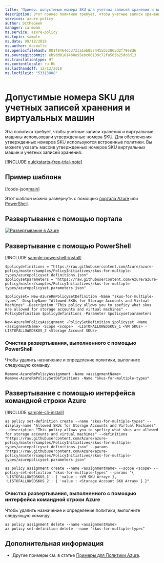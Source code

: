 ```yaml
---
title: 'Пример: допустимые номера SKU для учетных записей хранения и виртуальных машин'
description: Этот пример политики требует, чтобы учетные записи хранения и виртуальные машины использовали утвержденные номера SKU.
services: azure-policy
author: DCtheGeek
manager: carmonm
ms.service: azure-policy
ms.topic: sample
ms.date: 09/18/2018
ms.author: dacoulte
ms.openlocfilehash: 801f8464dc3733a1eb0574455b52865d2f79e8d6
ms.sourcegitcommit: eb9dd01614b8e95ebc06139c72fa563b25dc6d13
ms.translationtype: HT
ms.contentlocale: ru-RU
ms.lasthandoff: 12/12/2018
ms.locfileid: "53313808"
---
```

# <a name="allowed-skus-for-storage-accounts-and-virtual-machines"></a>Допустимые номера SKU для учетных записей хранения и виртуальных машин

Эта политика требует, чтобы учетные записи хранения и виртуальные машины использовали утвержденные номера SKU. Для обеспечения утвержденных номеров SKU используются встроенные политики. Вы можете указать массив утвержденных номеров SKU виртуальных машин и учетных записей хранения.

[!INCLUDE [quickstarts-free-trial-note](../../../../includes/quickstarts-free-trial-note.md)]

## <a name="sample-template"></a>Пример шаблона

[!code-json[main](../../../../policy-templates/samples/PolicyInitiatives/skus-for-multiple-types/azurepolicyset.json "Allowed SKUs for Storage Accounts and Virtual Machines")]

Этот шаблон можно развернуть с помощью [портала Azure](#deploy-with-the-portal) или [PowerShell](#deploy-with-powershell).

## <a name="deploy-with-the-portal"></a>Развертывание с помощью портала

[![Развертывание в Azure](http://azuredeploy.net/deploybutton.png)](https://aka.ms/getpolicy)

## <a name="deploy-with-powershell"></a>Развертывание с помощью PowerShell

[!INCLUDE [sample-powershell-install](../../../../includes/sample-powershell-install-no-ssh.md)]

```azurepowershell-interactive
$policydefinitions = "https://raw.githubusercontent.com/Azure/azure-policy/master/samples/PolicyInitiatives/skus-for-multiple-types/azurepolicyset.definitions.json"
$policysetparameters = "https://raw.githubusercontent.com/Azure/azure-policy/master/samples/PolicyInitiatives/skus-for-multiple-types/azurepolicyset.parameters.json"

$policyset= New-AzureRmPolicySetDefinition -Name "skus-for-multiple-types" -DisplayName "Allowed SKUs for Storage Accounts and Virtual Machines" -Description "This policy allows you to speficy what skus are allowed for storage accounts and virtual machines" -PolicyDefinition $policydefinitions -Parameter $policysetparameters 
 
New-AzureRmPolicyAssignment -PolicySetDefinition $policyset -Name <assignmentName> -Scope <scope>  -LISTOFALLOWEDSKUS_1 <VM SKUs> -LISTOFALLOWEDSKUS_2 <Storage Account SKUs>
```

### <a name="clean-up-powershell-deployment"></a>Очистка развертывания, выполненного с помощью PowerShell

Чтобы удалить назначение и определение политики, выполните следующую команду.

```azurepowershell-interactive
Remove-AzureRmPolicyAssignment -Name <assignmentName>
Remove-AzureRmPolicySetDefinitions -Name "skus-for-multiple-types"
```

## <a name="deploy-with-azure-cli"></a>Развертывание с помощью интерфейса командной строки Azure

[!INCLUDE [sample-cli-install](../../../../includes/sample-cli-install.md)]

```azurecli-interactive
az policy set-definition create --name "skus-for-multiple-types" --display-name "Allowed SKUs for Storage Accounts and Virtual Machines" --description "This policy allows you to speficy what skus are allowed for storage accounts and virtual machines" --definitions "https://raw.githubusercontent.com/Azure/azure-policy/master/samples/PolicyInitiatives/skus-for-multiple-types/azurepolicyset.definitions.json" --params "https://raw.githubusercontent.com/Azure/azure-policy/master/samples/PolicyInitiatives/skus-for-multiple-types/azurepolicyset.parameters.json"

az policy assignment create --name <assignmentName> --scope <scope> --policy-set-definition "skus-for-multiple-types" --params "{ 'LISTOFALLOWEDSKUS_1': { 'value': <VM SKU Array> }, 'LISTOFALLOWEDSKUS_2': { 'value': <Storage Account SKU Array> } }"
```

### <a name="clean-up-azure-cli-deployment"></a>Очистка развертывания, выполненного с помощью интерфейса командной строки Azure

Чтобы удалить назначение и определение политики, выполните следующую команду.

```azurecli-interactive
az policy assignment delete --name <assignmentName>
az policy set-definition delete --name "skus-for-multiple-types"
```

## <a name="next-steps"></a>Дополнительная информация

- Другие примеры см. в статье [Примеры для Политики Azure](index.md).